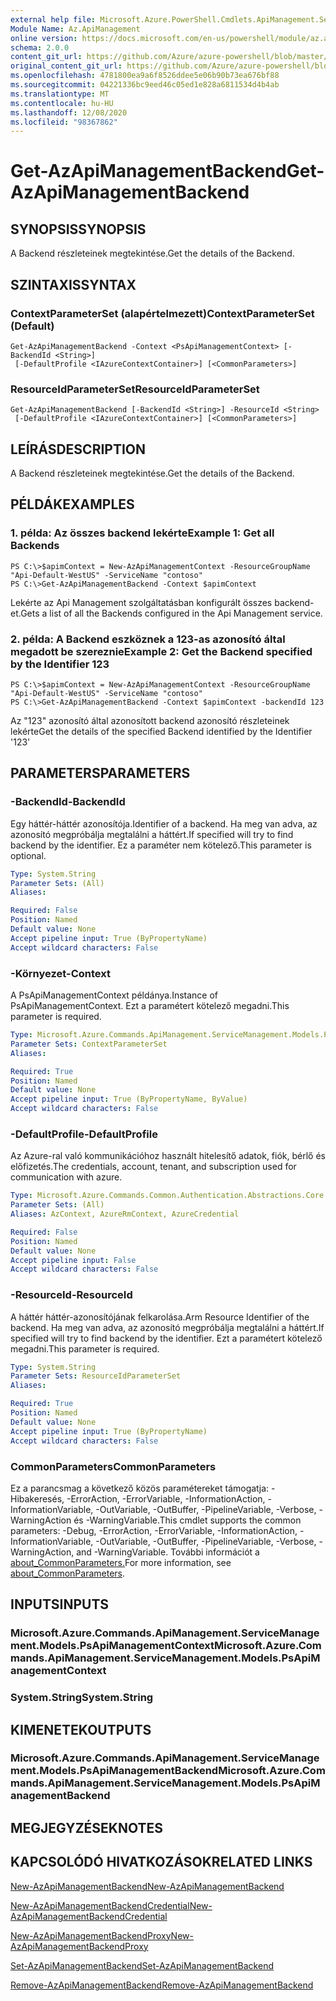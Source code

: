 ```yaml
---
external help file: Microsoft.Azure.PowerShell.Cmdlets.ApiManagement.ServiceManagement.dll-Help.xml
Module Name: Az.ApiManagement
online version: https://docs.microsoft.com/en-us/powershell/module/az.apimanagement/get-azapimanagementbackend
schema: 2.0.0
content_git_url: https://github.com/Azure/azure-powershell/blob/master/src/ApiManagement/ApiManagement/help/Get-AzApiManagementBackend.md
original_content_git_url: https://github.com/Azure/azure-powershell/blob/master/src/ApiManagement/ApiManagement/help/Get-AzApiManagementBackend.md
ms.openlocfilehash: 4781800ea9a6f8526ddee5e06b90b73ea676bf88
ms.sourcegitcommit: 04221336bc9eed46c05ed1e828a6811534d4b4ab
ms.translationtype: MT
ms.contentlocale: hu-HU
ms.lasthandoff: 12/08/2020
ms.locfileid: "98367862"
---
```

# <span data-ttu-id="7ae1d-101">Get-AzApiManagementBackend</span><span class="sxs-lookup"><span data-stu-id="7ae1d-101">Get-AzApiManagementBackend</span></span>

## <span data-ttu-id="7ae1d-102">SYNOPSIS</span><span class="sxs-lookup"><span data-stu-id="7ae1d-102">SYNOPSIS</span></span>
<span data-ttu-id="7ae1d-103">A Backend részleteinek megtekintése.</span><span class="sxs-lookup"><span data-stu-id="7ae1d-103">Get the details of the Backend.</span></span>

## <span data-ttu-id="7ae1d-104">SZINTAXIS</span><span class="sxs-lookup"><span data-stu-id="7ae1d-104">SYNTAX</span></span>

### <span data-ttu-id="7ae1d-105">ContextParameterSet (alapértelmezett)</span><span class="sxs-lookup"><span data-stu-id="7ae1d-105">ContextParameterSet (Default)</span></span>
```
Get-AzApiManagementBackend -Context <PsApiManagementContext> [-BackendId <String>]
 [-DefaultProfile <IAzureContextContainer>] [<CommonParameters>]
```

### <span data-ttu-id="7ae1d-106">ResourceIdParameterSet</span><span class="sxs-lookup"><span data-stu-id="7ae1d-106">ResourceIdParameterSet</span></span>
```
Get-AzApiManagementBackend [-BackendId <String>] -ResourceId <String>
 [-DefaultProfile <IAzureContextContainer>] [<CommonParameters>]
```

## <span data-ttu-id="7ae1d-107">LEÍRÁS</span><span class="sxs-lookup"><span data-stu-id="7ae1d-107">DESCRIPTION</span></span>
<span data-ttu-id="7ae1d-108">A Backend részleteinek megtekintése.</span><span class="sxs-lookup"><span data-stu-id="7ae1d-108">Get the details of the Backend.</span></span>

## <span data-ttu-id="7ae1d-109">PÉLDÁK</span><span class="sxs-lookup"><span data-stu-id="7ae1d-109">EXAMPLES</span></span>

### <span data-ttu-id="7ae1d-110">1. példa: Az összes backend lekérte</span><span class="sxs-lookup"><span data-stu-id="7ae1d-110">Example 1: Get all Backends</span></span>
```
PS C:\>$apimContext = New-AzApiManagementContext -ResourceGroupName "Api-Default-WestUS" -ServiceName "contoso"
PS C:\>Get-AzApiManagementBackend -Context $apimContext
```

<span data-ttu-id="7ae1d-111">Lekérte az Api Management szolgáltatásban konfigurált összes backend-et.</span><span class="sxs-lookup"><span data-stu-id="7ae1d-111">Gets a list of all the Backends configured in the Api Management service.</span></span>

### <span data-ttu-id="7ae1d-112">2. példa: A Backend eszköznek a 123-as azonosító által megadott be szereznie</span><span class="sxs-lookup"><span data-stu-id="7ae1d-112">Example 2: Get the Backend specified by the Identifier 123</span></span>
```
PS C:\>$apimContext = New-AzApiManagementContext -ResourceGroupName "Api-Default-WestUS" -ServiceName "contoso"
PS C:\>Get-AzApiManagementBackend -Context $apimContext -backendId 123
```

<span data-ttu-id="7ae1d-113">Az "123" azonosító által azonosított backend azonosító részleteinek lekérte</span><span class="sxs-lookup"><span data-stu-id="7ae1d-113">Get the details of the specified Backend identified by the Identifier '123'</span></span>

## <span data-ttu-id="7ae1d-114">PARAMETERS</span><span class="sxs-lookup"><span data-stu-id="7ae1d-114">PARAMETERS</span></span>

### <span data-ttu-id="7ae1d-115">-BackendId</span><span class="sxs-lookup"><span data-stu-id="7ae1d-115">-BackendId</span></span>
<span data-ttu-id="7ae1d-116">Egy háttér-háttér azonosítója.</span><span class="sxs-lookup"><span data-stu-id="7ae1d-116">Identifier of a backend.</span></span>
<span data-ttu-id="7ae1d-117">Ha meg van adva, az azonosító megpróbálja megtalálni a háttért.</span><span class="sxs-lookup"><span data-stu-id="7ae1d-117">If specified will try to find backend by the identifier.</span></span>
<span data-ttu-id="7ae1d-118">Ez a paraméter nem kötelező.</span><span class="sxs-lookup"><span data-stu-id="7ae1d-118">This parameter is optional.</span></span>

```yaml
Type: System.String
Parameter Sets: (All)
Aliases:

Required: False
Position: Named
Default value: None
Accept pipeline input: True (ByPropertyName)
Accept wildcard characters: False
```

### <span data-ttu-id="7ae1d-119">-Környezet</span><span class="sxs-lookup"><span data-stu-id="7ae1d-119">-Context</span></span>
<span data-ttu-id="7ae1d-120">A PsApiManagementContext példánya.</span><span class="sxs-lookup"><span data-stu-id="7ae1d-120">Instance of PsApiManagementContext.</span></span>
<span data-ttu-id="7ae1d-121">Ezt a paramétert kötelező megadni.</span><span class="sxs-lookup"><span data-stu-id="7ae1d-121">This parameter is required.</span></span>

```yaml
Type: Microsoft.Azure.Commands.ApiManagement.ServiceManagement.Models.PsApiManagementContext
Parameter Sets: ContextParameterSet
Aliases:

Required: True
Position: Named
Default value: None
Accept pipeline input: True (ByPropertyName, ByValue)
Accept wildcard characters: False
```

### <span data-ttu-id="7ae1d-122">-DefaultProfile</span><span class="sxs-lookup"><span data-stu-id="7ae1d-122">-DefaultProfile</span></span>
<span data-ttu-id="7ae1d-123">Az Azure-ral való kommunikációhoz használt hitelesítő adatok, fiók, bérlő és előfizetés.</span><span class="sxs-lookup"><span data-stu-id="7ae1d-123">The credentials, account, tenant, and subscription used for communication with azure.</span></span>

```yaml
Type: Microsoft.Azure.Commands.Common.Authentication.Abstractions.Core.IAzureContextContainer
Parameter Sets: (All)
Aliases: AzContext, AzureRmContext, AzureCredential

Required: False
Position: Named
Default value: None
Accept pipeline input: False
Accept wildcard characters: False
```

### <span data-ttu-id="7ae1d-124">-ResourceId</span><span class="sxs-lookup"><span data-stu-id="7ae1d-124">-ResourceId</span></span>
<span data-ttu-id="7ae1d-125">A háttér háttér-azonosítójának felkarolása.</span><span class="sxs-lookup"><span data-stu-id="7ae1d-125">Arm Resource Identifier of the backend.</span></span> <span data-ttu-id="7ae1d-126">Ha meg van adva, az azonosító megpróbálja megtalálni a háttért.</span><span class="sxs-lookup"><span data-stu-id="7ae1d-126">If specified will try to find backend by the identifier.</span></span> <span data-ttu-id="7ae1d-127">Ezt a paramétert kötelező megadni.</span><span class="sxs-lookup"><span data-stu-id="7ae1d-127">This parameter is required.</span></span>

```yaml
Type: System.String
Parameter Sets: ResourceIdParameterSet
Aliases:

Required: True
Position: Named
Default value: None
Accept pipeline input: True (ByPropertyName)
Accept wildcard characters: False
```

### <span data-ttu-id="7ae1d-128">CommonParameters</span><span class="sxs-lookup"><span data-stu-id="7ae1d-128">CommonParameters</span></span>
<span data-ttu-id="7ae1d-129">Ez a parancsmag a következő közös paramétereket támogatja: -Hibakeresés, -ErrorAction, -ErrorVariable, -InformationAction, -InformationVariable, -OutVariable, -OutBuffer, -PipelineVariable, -Verbose, -WarningAction és -WarningVariable.</span><span class="sxs-lookup"><span data-stu-id="7ae1d-129">This cmdlet supports the common parameters: -Debug, -ErrorAction, -ErrorVariable, -InformationAction, -InformationVariable, -OutVariable, -OutBuffer, -PipelineVariable, -Verbose, -WarningAction, and -WarningVariable.</span></span> <span data-ttu-id="7ae1d-130">További információt a [about_CommonParameters.](http://go.microsoft.com/fwlink/?LinkID=113216)</span><span class="sxs-lookup"><span data-stu-id="7ae1d-130">For more information, see [about_CommonParameters](http://go.microsoft.com/fwlink/?LinkID=113216).</span></span>

## <span data-ttu-id="7ae1d-131">INPUTS</span><span class="sxs-lookup"><span data-stu-id="7ae1d-131">INPUTS</span></span>

### <span data-ttu-id="7ae1d-132">Microsoft.Azure.Commands.ApiManagement.ServiceManagement.Models.PsApiManagementContext</span><span class="sxs-lookup"><span data-stu-id="7ae1d-132">Microsoft.Azure.Commands.ApiManagement.ServiceManagement.Models.PsApiManagementContext</span></span>

### <span data-ttu-id="7ae1d-133">System.String</span><span class="sxs-lookup"><span data-stu-id="7ae1d-133">System.String</span></span>

## <span data-ttu-id="7ae1d-134">KIMENETEK</span><span class="sxs-lookup"><span data-stu-id="7ae1d-134">OUTPUTS</span></span>

### <span data-ttu-id="7ae1d-135">Microsoft.Azure.Commands.ApiManagement.ServiceManagement.Models.PsApiManagementBackend</span><span class="sxs-lookup"><span data-stu-id="7ae1d-135">Microsoft.Azure.Commands.ApiManagement.ServiceManagement.Models.PsApiManagementBackend</span></span>

## <span data-ttu-id="7ae1d-136">MEGJEGYZÉSEK</span><span class="sxs-lookup"><span data-stu-id="7ae1d-136">NOTES</span></span>

## <span data-ttu-id="7ae1d-137">KAPCSOLÓDÓ HIVATKOZÁSOK</span><span class="sxs-lookup"><span data-stu-id="7ae1d-137">RELATED LINKS</span></span>

[<span data-ttu-id="7ae1d-138">New-AzApiManagementBackend</span><span class="sxs-lookup"><span data-stu-id="7ae1d-138">New-AzApiManagementBackend</span></span>](./New-AzApiManagementBackend.md)

[<span data-ttu-id="7ae1d-139">New-AzApiManagementBackendCredential</span><span class="sxs-lookup"><span data-stu-id="7ae1d-139">New-AzApiManagementBackendCredential</span></span>](./New-AzApiManagementBackendCredential.md)

[<span data-ttu-id="7ae1d-140">New-AzApiManagementBackendProxy</span><span class="sxs-lookup"><span data-stu-id="7ae1d-140">New-AzApiManagementBackendProxy</span></span>](./New-AzApiManagementBackendProxy.md)

[<span data-ttu-id="7ae1d-141">Set-AzApiManagementBackend</span><span class="sxs-lookup"><span data-stu-id="7ae1d-141">Set-AzApiManagementBackend</span></span>](./Set-AzApiManagementBackend.md)

[<span data-ttu-id="7ae1d-142">Remove-AzApiManagementBackend</span><span class="sxs-lookup"><span data-stu-id="7ae1d-142">Remove-AzApiManagementBackend</span></span>](./Remove-AzApiManagementBackend.md)
